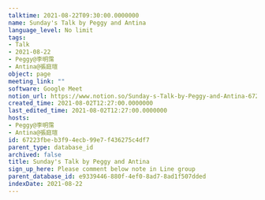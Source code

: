 ```yaml
---
talktime: 2021-08-22T09:30:00.0000000
name: Sunday's Talk by Peggy and Antina
language_level: No limit
tags:
- Talk
- 2021-08-22
- Peggy@李明霈
- Antina@張庭瑄
object: page
meeting_link: ""
software: Google Meet
notion_url: https://www.notion.so/Sunday-s-Talk-by-Peggy-and-Antina-67223fbeb3f94ecb99e7f436275c4df7
created_time: 2021-08-02T12:27:00.0000000
last_edited_time: 2021-08-02T12:27:00.0000000
hosts:
- Peggy@李明霈
- Antina@張庭瑄
id: 67223fbe-b3f9-4ecb-99e7-f436275c4df7
parent_type: database_id
archived: false
title: Sunday's Talk by Peggy and Antina
sign_up_here: Please comment below note in Line group
parent_database_id: e9339446-880f-4ef0-8ad7-8ad1f507dded
indexDate: 2021-08-22
---
```







